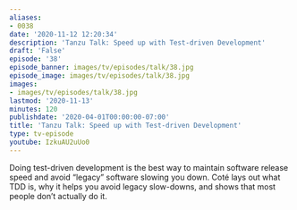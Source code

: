 ```yaml
---
aliases:
- 0038
date: '2020-11-12 12:20:34'
description: 'Tanzu Talk: Speed up with Test-driven Development'
draft: 'False'
episode: '38'
episode_banner: images/tv/episodes/talk/38.jpg
episode_image: images/tv/episodes/talk/38.jpg
images:
- images/tv/episodes/talk/38.jpg
lastmod: '2020-11-13'
minutes: 120
publishdate: '2020-04-01T00:00:00-07:00'
title: 'Tanzu Talk: Speed up with Test-driven Development'
type: tv-episode
youtube: IzkuAU2uUo0
---
```


Doing test-driven development is the best way to maintain software release speed and avoid “legacy” software slowing you down. Coté lays out what TDD is, why it helps you avoid legacy slow-downs, and shows that most people don’t actually do it.